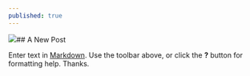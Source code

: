 ```yaml
---
published: true
---
```


![](/_posts/exaple-image.jpg)## A New Post

Enter text in [Markdown](http://daringfireball.net/projects/markdown/). Use the toolbar above, or click the **?** button for formatting help.
Thanks.